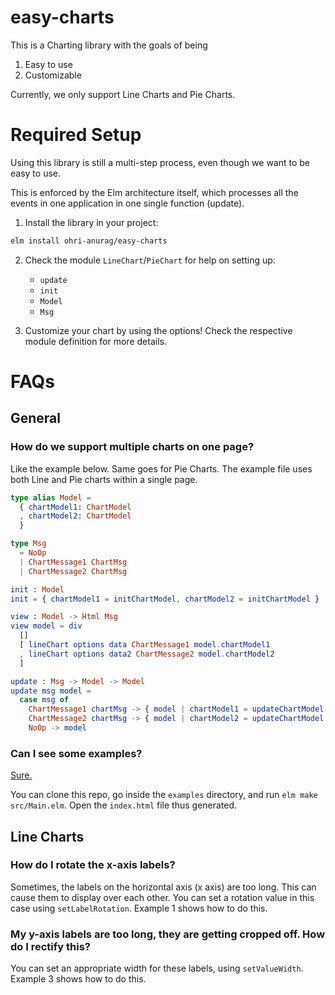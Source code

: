# easy-charts

This is a Charting library with the goals of being
1. Easy to use
2. Customizable

Currently, we only support Line Charts and Pie Charts.

# Required Setup
Using this library is still a multi-step process, even though we want to be easy to use.

This is enforced by the Elm architecture itself, which processes all the events in one application in one single function (update).

1. Install the library in your project:
```bash
elm install ohri-anurag/easy-charts
```

2. Check the module `LineChart`/`PieChart` for help on setting up:
    - `update`
    - `init`
    - `Model`
    - `Msg`

3. Customize your chart by using the options! Check the respective module definition for more details.

# FAQs

## General
### How do we support multiple charts on one page?

Like the example below. Same goes for Pie Charts. The example file uses both Line and Pie charts within a single page.
```elm
type alias Model =
  { chartModel1: ChartModel
  , chartModel2: ChartModel
  }

type Msg
  = NoOp
  | ChartMessage1 ChartMsg
  | ChartMessage2 ChartMsg

init : Model
init = { chartModel1 = initChartModel, chartModel2 = initChartModel }

view : Model -> Html Msg
view model = div
  []
  [ lineChart options data ChartMessage1 model.chartModel1
  , lineChart options data2 ChartMessage2 model.chartModel2
  ]

update : Msg -> Model -> Model
update msg model =
  case msg of
    ChartMessage1 chartMsg -> { model | chartModel1 = updateChartModel chartMsg model.chartModel1 }
    ChartMessage2 chartMsg -> { model | chartModel2 = updateChartModel chartMsg model.chartModel2 }
    NoOp -> model
```

### Can I see some examples?

[Sure.](https://ohri-anurag.github.io/easy-charts/)

You can clone this repo, go inside the `examples` directory, and run `elm make src/Main.elm`. Open the `index.html` file thus generated.

## Line Charts
### How do I rotate the x-axis labels?

Sometimes, the labels on the horizontal axis (x axis) are too long. This can cause them to display over each other. You can set a rotation value in this case using `setLabelRotation`. Example 1 shows how to do this.

### My y-axis labels are too long, they are getting cropped off. How do I rectify this?

You can set an appropriate width for these labels, using `setValueWidth`. Example 3 shows how to do this.

